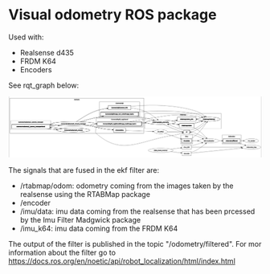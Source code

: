 # Visual odometry ROS package
Used with:
- Realsense d435
- FRDM K64
- Encoders

See rqt_graph below:

![rqt_graph](visual_odometry_rqtgraph.png)

The signals that are fused in the ekf filter are:

- /rtabmap/odom: odometry coming from the images taken by the realsense using the RTABMap package
- /encoder
- /imu/data: imu data coming from the realsense that has been prcessed by the Imu Filter Madgwick package
- /imu_k64: imu data coming from the FRDM K64

The output of the filter is published in the topic "/odometry/filtered". For mor information about the filter go to https://docs.ros.org/en/noetic/api/robot_localization/html/index.html

